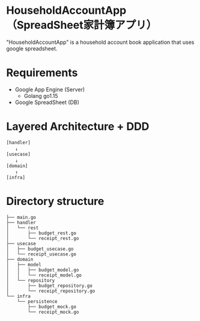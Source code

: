 # HouseholdAccountApp（SpreadSheet家計簿アプリ）

"HouseholdAccountApp" is a household account book application that uses google spreadsheet.

# Requirements
- Google App Engine (Server)
    - Golang go1.15
- Google SpreadSheet (DB)

# Layered Architecture + DDD
    [handler]
    　　↓
    [usecase]
    　　↓
    [domain]
    　　↑
    [infra]

# Directory structure
    ├── main.go
    ├── handler
    │   └── rest
    │       ├── budget_rest.go
    │       └── receipt_rest.go
    ├── usecase
    │   ├── budget_usecase.go
    │   └── receipt_usecase.go
    ├── domain
    │   ├── model
    │   │   ├── budget_model.go
    │   │   └── receipt_model.go
    │   └── repository
    │       ├── budget_repository.go
    │       └── receipt_repository.go
    └── infra
        └── persistence
            ├── budget_mock.go
            └── receipt_mock.go
